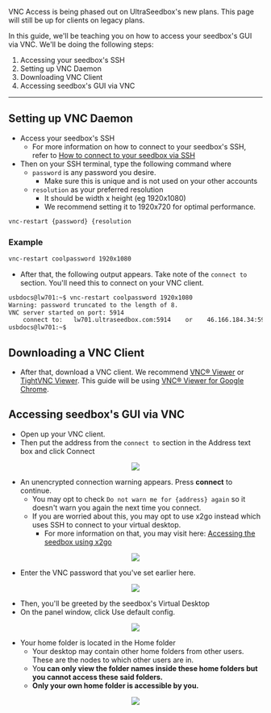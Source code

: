 <c><p class="callout info">VNC Access is being phased out on UltraSeedbox's new plans. This page will still be up for clients on legacy plans.</p></c>

In this guide, we'll be teaching you on how to access your seedbox's GUI via VNC. We'll be doing the following steps:

1. Accessing your seedbox's SSH
2. Setting up VNC Daemon
3. Downloading VNC Client
4. Accessing seedbox's GUI via VNC

***

## Setting up VNC Daemon

* Access your seedbox's SSH
  * For more information on how to connect to your seedbox's SSH, refer to [How to connect to your seedbox via SSH](https://docs.usbx.me/books/secure-shell-%28ssh%29/page/how-to-connect-to-your-seedbox-via-ssh "How to connect to your seedbox via SSH")
* Then on your SSH terminal, type the following command where
  * `password` is any password you desire.
      * Make sure this is unique and is not used on your other accounts
  * `resolution` as your preferred resolution
      * It should be width x height (eg 1920x1080)
      * We recommend setting it to 1920x720 for optimal performance.

```sh
vnc-restart {password} {resolution
```

### Example

```sh
vnc-restart coolpassword 1920x1080
```

* After that, the following output appears. Take note of the `connect to` section. You'll need this to connect on your VNC client.

```sh
usbdocs@lw701:~$ vnc-restart coolpassword 1920x1080
Warning: password truncated to the length of 8.
VNC server started on port: 5914
    connect to:   lw701.ultraseedbox.com:5914    or    46.166.184.34:5914
usbdocs@lw701:~$ 
```

## Downloading a VNC Client

* After that, download a VNC client. We recommend [VNC® Viewer](https://www.realvnc.com/en/connect/download/viewer/ "VNC® Viewer") or [TightVNC Viewer](https://www.tightvnc.com/download.php "TightVNC Viewer"). This guide will be using [VNC® Viewer for Google Chrome](https://www.realvnc.com/en/connect/download/viewer/ "VNC® Viewer").

## Accessing seedbox's GUI via VNC

* Open up your VNC client.
* Then put the address from the `connect to` section in the Address text box and click Connect

<p align="center"><img src="https://docs.usbx.me/uploads/images/gallery/2020-03/scaled-1680-/image-1583231883057.png"></p>

* An unencrypted connection warning appears. Press **connect** to continue.
  * You may opt to check `Do not warn me for {address} again` so it doesn't warn you again the next time you connect.
  * If you are worried about this, you may opt to use x2go instead which uses SSH to connect to your virtual desktop.
      * For more information on that, you may visit here: [Accessing the seedbox using x2go](https://docs.usbx.me/books/remote-desktop/page/accessing-the-seedbox-using-x2go "Accessing the seedbox using x2go")

<p align="center"><img src="https://docs.usbx.me/uploads/images/gallery/2020-03/scaled-1680-/image-1583231927354.png"></p>

* Enter the VNC password that you've set earlier here.

<p align="center"><img src="https://docs.usbx.me/uploads/images/gallery/2020-03/scaled-1680-/image-1583232167354.png"></p>

* Then, you'll be greeted by the seedbox's Virtual Desktop
* On the panel window, click Use default config.

<p align="center"><img src="https://docs.usbx.me/uploads/images/gallery/2020-03/scaled-1680-/image-1583232357315.png"></p>

* Your home folder is located in the Home folder
  * Your desktop may contain other home folders from other users. These are the nodes to which other users are in.
  * Yo**u can only view the folder names inside these home folders but you cannot access these said folders.**
  * **Only your own home folder is accessible by you.**

<p align="center"><img src="https://docs.usbx.me/uploads/images/gallery/2020-03/scaled-1680-/image-1583232772571.png"></p>
